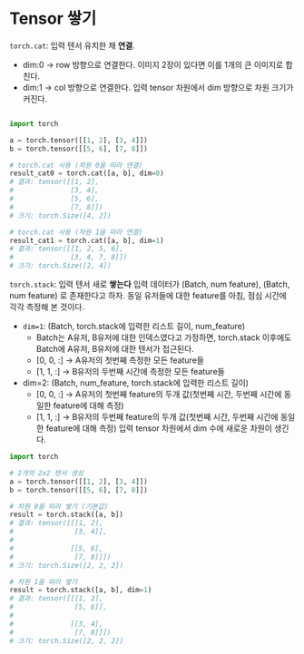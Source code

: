 # Tensor 쌓기
`torch.cat`: 입력 텐서 유치한 채 **연결**.
- dim:0 -> row 방향으로 연결한다. 이미지 2장이 있다면 이를 1개의 큰 이미지로 합친다.
- dim:1 -> col 방향으로 연결한다.
입력 tensor 차원에서 dim 방향으로 차원 크기가 커진다.
```python

import torch

a = torch.tensor([[1, 2], [3, 4]])
b = torch.tensor([[5, 6], [7, 8]])

# torch.cat 사용 (차원 0을 따라 연결)
result_cat0 = torch.cat([a, b], dim=0)
# 결과: tensor([[1, 2],
#              [3, 4],
#              [5, 6],
#              [7, 8]])
# 크기: torch.Size([4, 2])

# torch.cat 사용 (차원 1을 따라 연결)
result_cat1 = torch.cat([a, b], dim=1)
# 결과: tensor([[1, 2, 5, 6],
#              [3, 4, 7, 8]])
# 크기: torch.Size([2, 4])
```
`torch.stack`: 입력 텐서 새로 **쌓는다**
입력 데이터가 (Batch, num feature), (Batch, num feature) 로 존재한다고 하자. 동일 유저들에 대한 feature를 아침, 점심 시간에 각각 측정해 본 것이다.

- `dim=1`: (Batch, torch.stack에 입력한 리스트 길이, num_feature)
	- Batch는 A유저, B유저에 대한 인덱스였다고 가정하면, torch.stack 이후에도 Batch에 A유저, B유저에 대한 텐서가 접근된다.
	- [0, 0, :] -> A유저의 첫번째 측정한 모든 feature들
	- [1, 1, :] -> B유저의 두번째 시간에 측정한 모든 feature들
- dim=2: (Batch, num_feature, torch.stack에 입력한 리스트 길이)
	- [0, 0, :] -> A유저의 첫번째 feature의 두개 값(첫번째 시간, 두번째 시간에 동일한 feature에 대해 측정)
	- [1, 1, :] -> B유저의 두번째 feature의 두개 값(첫번째 시간, 두번째 시간에 동일한 feature에 대해 측정)
입력 tensor 차원에서 dim 수에 새로운 차원이 생긴다.
```python
import torch

# 2개의 2x2 텐서 생성
a = torch.tensor([[1, 2], [3, 4]])
b = torch.tensor([[5, 6], [7, 8]])

# 차원 0을 따라 쌓기 (기본값)
result = torch.stack([a, b])
# 결과: tensor([[[1, 2],
#               [3, 4]],
# 
#              [[5, 6],
#               [7, 8]]])
# 크기: torch.Size([2, 2, 2])

# 차원 1을 따라 쌓기
result = torch.stack([a, b], dim=1)
# 결과: tensor([[[1, 2],
#               [5, 6]],
# 
#              [[3, 4],
#               [7, 8]]])
# 크기: torch.Size([2, 2, 2])
```